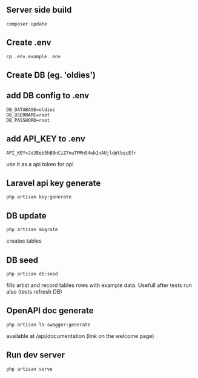 ## Server side build
```
composer update
```

## Create .env
```
cp .env.example .env
```


## Create DB (eg. 'oldies')
## add DB config to .env
```
DB_DATABASE=oldies
DB_USERNAME=root
DB_PASSWORD=root
```

## add API_KEY to .env
```
API_KEY=JdJEeb5hB8nCiZ7nuTPMn54wb1nAUjlqWtbqcEfr
```
use it as a api token for api

## Laravel api key generate
```
php artisan key:generate
```

## DB update
```
php artisan migrate
```
creates tables

## DB seed
```
php artisan db:seed
```
fills artist and record tables rows with example data. Usefull after tests run also (tests refresh DB)

## OpenAPI doc generate
```
php artisan l5-swagger:generate
```
available at /api/documentation
(link on the welcome page)

## Run dev server
```
php artisan serve
```

